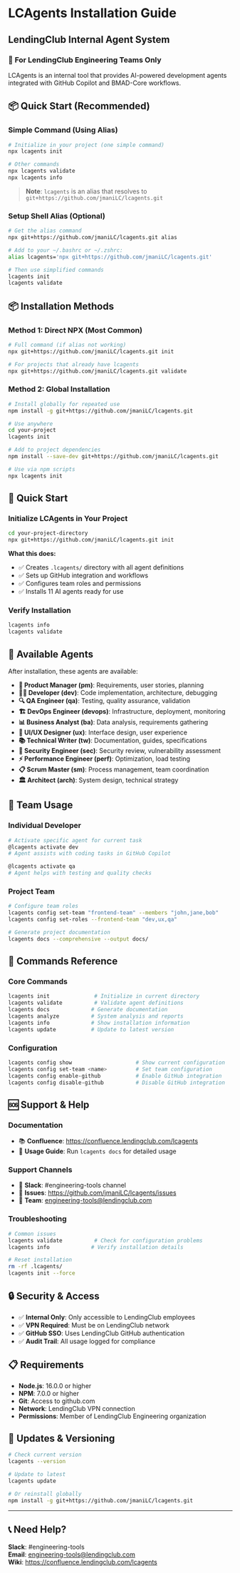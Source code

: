 # LCAgents Installation Guide
## LendingClub Internal Agent System

### 🏢 **For LendingClub Engineering Teams Only**

LCAgents is an internal tool that provides AI-powered development agents integrated with GitHub Copilot and BMAD-Core workflows.

## 📦 **Quick Start (Recommended)**

### **Simple Command (Using Alias)**
```bash
# Initialize in your project (one simple command)
npx lcagents init

# Other commands
npx lcagents validate
npx lcagents info
```

> **Note**: `lcagents` is an alias that resolves to `git+https://github.com/jmaniLC/lcagents.git`

### **Setup Shell Alias (Optional)**
```bash
# Get the alias command
npx git+https://github.com/jmaniLC/lcagents.git alias

# Add to your ~/.bashrc or ~/.zshrc:
alias lcagents='npx git+https://github.com/jmaniLC/lcagents.git'

# Then use simplified commands
lcagents init
lcagents validate
```

## 📦 **Installation Methods**

### **Method 1: Direct NPX (Most Common)**
```bash
# Full command (if alias not working)
npx git+https://github.com/jmaniLC/lcagents.git init

# For projects that already have lcagents
npx git+https://github.com/jmaniLC/lcagents.git validate
```

### **Method 2: Global Installation**
```bash
# Install globally for repeated use
npm install -g git+https://github.com/jmaniLC/lcagents.git

# Use anywhere
cd your-project
lcagents init
```
```bash
# Add to project dependencies
npm install --save-dev git+https://github.com/jmaniLC/lcagents.git

# Use via npm scripts
npx lcagents init
```

## 🚀 **Quick Start**

### **Initialize LCAgents in Your Project**
```bash
cd your-project-directory
npx git+https://github.com/jmaniLC/lcagents.git init
```

**What this does:**
- ✅ Creates `.lcagents/` directory with all agent definitions
- ✅ Sets up GitHub integration and workflows
- ✅ Configures team roles and permissions
- ✅ Installs 11 AI agents ready for use

### **Verify Installation**
```bash
lcagents info
lcagents validate
```

## 🤖 **Available Agents**

After installation, these agents are available:

- **🎯 Product Manager (pm)**: Requirements, user stories, planning
- **👨‍💻 Developer (dev)**: Code implementation, architecture, debugging  
- **🔍 QA Engineer (qa)**: Testing, quality assurance, validation
- **🏗️ DevOps Engineer (devops)**: Infrastructure, deployment, monitoring
- **📊 Business Analyst (ba)**: Data analysis, requirements gathering
- **🎨 UI/UX Designer (ux)**: Interface design, user experience
- **📚 Technical Writer (tw)**: Documentation, guides, specifications
- **🔐 Security Engineer (sec)**: Security review, vulnerability assessment
- **⚡ Performance Engineer (perf)**: Optimization, load testing
- **📋 Scrum Master (sm)**: Process management, team coordination
- **🏛️ Architect (arch)**: System design, technical strategy

## 💼 **Team Usage**

### **Individual Developer**
```bash
# Activate specific agent for current task
@lcagents activate dev
# Agent assists with coding tasks in GitHub Copilot

@lcagents activate qa  
# Agent helps with testing and quality checks
```

### **Project Team**
```bash
# Configure team roles
lcagents config set-team "frontend-team" --members "john,jane,bob"
lcagents config set-roles --frontend-team "dev,ux,qa"

# Generate project documentation
lcagents docs --comprehensive --output docs/
```

## 🔧 **Commands Reference**

### **Core Commands**
```bash
lcagents init              # Initialize in current directory
lcagents validate          # Validate agent definitions  
lcagents docs             # Generate documentation
lcagents analyze          # System analysis and reports
lcagents info             # Show installation information
lcagents update           # Update to latest version
```

### **Configuration**
```bash
lcagents config show                    # Show current configuration
lcagents config set-team <name>         # Set team configuration
lcagents config enable-github           # Enable GitHub integration
lcagents config disable-github          # Disable GitHub integration
```

## 🆘 **Support & Help**

### **Documentation**
- 📚 **Confluence**: https://confluence.lendingclub.com/lcagents
- 📖 **Usage Guide**: Run `lcagents docs` for detailed usage

### **Support Channels**
- 💬 **Slack**: #engineering-tools channel
- 🎫 **Issues**: https://github.com/jmaniLC/lcagents/issues
- 📧 **Team**: engineering-tools@lendingclub.com

### **Troubleshooting**
```bash
# Common issues
lcagents validate          # Check for configuration problems
lcagents info             # Verify installation details

# Reset installation
rm -rf .lcagents/
lcagents init --force
```

## 🔒 **Security & Access**

- ✅ **Internal Only**: Only accessible to LendingClub employees
- ✅ **VPN Required**: Must be on LendingClub network
- ✅ **GitHub SSO**: Uses LendingClub GitHub authentication
- ✅ **Audit Trail**: All usage logged for compliance

## 📋 **Requirements**

- **Node.js**: 16.0.0 or higher
- **NPM**: 7.0.0 or higher  
- **Git**: Access to github.com
- **Network**: LendingClub VPN connection
- **Permissions**: Member of LendingClub Engineering organization

## 🔄 **Updates & Versioning**

```bash
# Check current version
lcagents --version

# Update to latest
lcagents update

# Or reinstall globally
npm install -g git+https://github.com/jmaniLC/lcagents.git
```

---

## 📞 **Need Help?**

**Slack**: #engineering-tools  
**Email**: engineering-tools@lendingclub.com  
**Wiki**: https://confluence.lendingclub.com/lcagents
